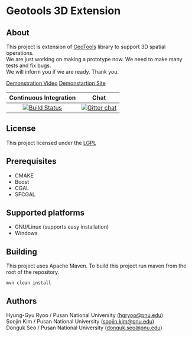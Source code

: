 
# Geotools 3D Extension

## About

This project is extension of [GeoTools](geotools.org) library to support 3D spatial operations.  
We are just working on making a prototype now. We need to make many tests and fix bugs.  
We will inform you if we are ready. Thank you. 

[Demonstration Video](https://www.youtube.com/watch?v=SsNlYwbfso8)
[Demonstartion Site](http://13.209.49.135/start.html)

| Continuous Integration | Chat |
|:------------------:|:----:|
|[![Build Status](http://164.125.37.176:9999/job/GeoTools3D/badge/icon)](http://164.125.37.176:9999/job/GeoTools3D/)|[![Gitter chat](https://badges.gitter.im/Join%20Chat.svg)](https://gitter.im/geotools-3d-extension/Lobby)|

## License
This project licensed under the [LGPL](http://www.gnu.org/licenses/lgpl.html)

## Prerequisites
- CMAKE
- Boost
- CGAL
- SFCGAL

## Supported platforms
- GNU/Linux (supports easy installation)
- Windows

## Building
This project uses Apache Maven. To build this project run maven from the root of the repository.  

    mvn clean install

## Authors
Hyung-Gyu Ryoo / Pusan National University (hgryoo@pnu.edu)  
Soojin Kim / Pusan National University (soojin.kim@pnu.edu)  
Donguk Seo / Pusan National University (donguk.seo@pnu.edu)  
